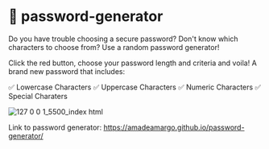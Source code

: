 # 🔑 password-generator

Do you have trouble choosing a secure password? Don't know which characters to choose from? 
Use a random password generator! 

Click the red button, choose your password length and criteria and voila! A brand new password that includes:

✅ Lowercase Characters
✅ Uppercase Characters
✅ Numeric Characters
✅ Special Charaters


![127 0 0 1_5500_index html](https://user-images.githubusercontent.com/90944910/137597621-792b1c7f-c1d3-41be-a2cf-193f228e7b68.png)


Link to password generator:
https://amadeamargo.github.io/password-generator/


